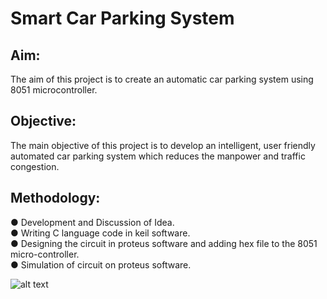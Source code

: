 # Smart Car Parking System
## Aim:
The aim of this project is to create an automatic car parking system using 8051 microcontroller.
## Objective:
The main objective of this project is to develop an intelligent, user friendly automated car parking system which reduces the manpower and traffic congestion.

## Methodology:
● Development and Discussion of Idea. <br />
● Writing C language code in keil software.  <br />
● Designing the circuit in proteus software and adding hex file to the 8051 micro-controller. <br />
● Simulation of circuit on proteus software. <br />

![alt text](http://url/to/img.png)
